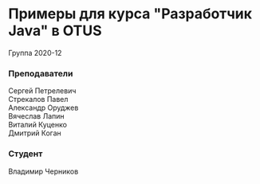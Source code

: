 # Примеры для курса "Разработчик Java" в OTUS

Группа 2020-12

### Преподаватели
Сергей Петрелевич<br>
Стрекалов Павел<br>
Александр Оруджев<br>
Вячеслав Лапин<br>
Виталий Куценко<br>
Дмитрий Коган

### Студент
Владимир Черников
